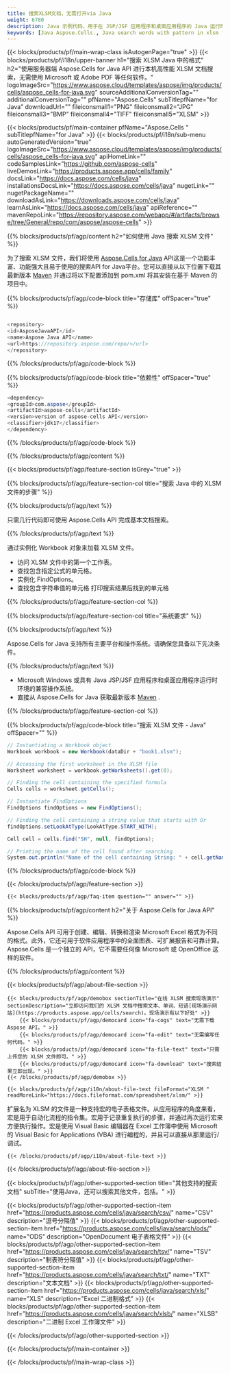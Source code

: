 ```yaml
---
title: 搜索XLSM文档，无需打开via Java
weight: 6780
description: Java 示例代码，用于在 JSP/JSF 应用程序和桌面应用程序的 Java 运行时环境中搜索 XLSM 文件中具有模式的单词。
keywords: [Java Aspose.Cells., Java search words with pattern in xlsm file., Java find words with pattern in xlsm file., Java search string with pattern in xlsm file., Java find words with pattern in xlsm file., Java search words in xlsm file., Java find words in xlsm file., Java search string in xlsm file., Java find string in xlsm file]
---
```

{{< blocks/products/pf/main-wrap-class isAutogenPage="true" >}}
{{< blocks/products/pf/i18n/upper-banner h1="搜索 XLSM Java 中的格式" h2="使用服务器端 Aspose.Cells for Java API 进行本机高性能 XLSM 文档搜索，无需使用 Microsoft 或 Adobe PDF 等任何软件。" logoImageSrc="https://www.aspose.cloud/templates/aspose/img/products/cells/aspose_cells-for-java.svg" sourceAdditionalConversionTag="" additionalConversionTag="" pfName="Aspose.Cells" subTitlepfName="for Java" downloadUrl="" fileiconsmall1="PNG" fileiconsmall2="JPG" fileiconsmall3="BMP" fileiconsmall4="TIFF" fileiconsmall5="XLSM" >}}

{{< blocks/products/pf/main-container pfName="Aspose.Cells " subTitlepfName="for Java" >}}
{{< blocks/products/pf/i18n/sub-menu autoGeneratedVersion="true" logoImageSrc="https://www.aspose.cloud/templates/aspose/img/products/cells/aspose_cells-for-java.svg" apiHomeLink="" codeSamplesLink="https://github.com/aspose-cells" liveDemosLink="https://products.aspose.app/cells/family" docsLink="https://docs.aspose.com/cells/java" installationsDocsLink="https://docs.aspose.com/cells/java" nugetLink="" nugetPackageName="" downloadAsLink="https://downloads.aspose.com/cells/java" learnAsLink="https://docs.aspose.com/cells/java" apiReference="" mavenRepoLink="https://repository.aspose.com/webapp/#/artifacts/browse/tree/General/repo/com/aspose/aspose-cells" >}}

{{% blocks/products/pf/agp/content h2="如何使用 Java 搜索 XLSM 文件" %}}

为了搜索 XLSM 文件，我们将使用
 [Aspose.Cells for Java](https://products.aspose.com/cells/java) 
 API这是一个功能丰富、功能强大且易于使用的搜索API for Java平台。您可以直接从以下位置下载其最新版本
 [Maven](https://repository.aspose.com/webapp/#/artifacts/browse/tree/General/repo/com/aspose/aspose-cells) 
并通过将以下配置添加到 pom.xml 将其安装在基于 Maven 的项目中。

{{% blocks/products/pf/agp/code-block title="存储库" offSpacer="true" %}}

```cs

<repository>
<id>AsposeJavaAPI</id>
<name>Aspose Java API</name>
<url>https://repository.aspose.com/repo/</url>
</repository>

```

{{% /blocks/products/pf/agp/code-block %}}

{{% blocks/products/pf/agp/code-block title="依赖性" offSpacer="true" %}}

```cs
<dependency>
<groupId>com.aspose</groupId>
<artifactId>aspose-cells</artifactId>
<version>version of aspose-cells API</version>
<classifier>jdk17</classifier>
</dependency>

```

{{% /blocks/products/pf/agp/code-block %}}

{{% /blocks/products/pf/agp/content %}}

{{< blocks/products/pf/agp/feature-section isGrey="true" >}}

{{% blocks/products/pf/agp/feature-section-col title="搜索 Java 中的 XLSM 文件的步骤" %}}

{{% blocks/products/pf/agp/text %}}

只需几行代码即可使用 Aspose.Cells API 完成基本文档搜索。

{{% /blocks/products/pf/agp/text %}}

通过实例化 Workbook 对象来加载 XLSM 文件。
+ 访问 XLSM 文件中的第一个工作表。
+ 查找包含指定公式的单元格。
+ 实例化 FindOptions。
+ 查找包含字符串值的单元格
打印搜索结果后找到的单元格

{{% /blocks/products/pf/agp/feature-section-col %}}

{{% blocks/products/pf/agp/feature-section-col title="系统要求" %}}

{{% blocks/products/pf/agp/text %}}

Aspose.Cells for Java 支持所有主要平台和操作系统。请确保您具备以下先决条件。

{{% /blocks/products/pf/agp/text %}}

-  Microsoft Windows 或具有 Java JSP/JSF 应用程序和桌面应用程序运行时环境的兼容操作系统。
- 直接从 Aspose.Cells for Java 获取最新版本
 [Maven](https://repository.aspose.com/webapp/#/artifacts/browse/tree/General/repo/com/aspose/aspose-cells)  .

{{% /blocks/products/pf/agp/feature-section-col %}}

{{% blocks/products/pf/agp/code-block title="搜索 XLSM 文件 - Java" offSpacer="" %}}

```cs
// Instantiating a Workbook object
Workbook workbook = new Workbook(dataDir + "book1.xlsm");

// Accessing the first worksheet in the XLSM file
Worksheet worksheet = workbook.getWorksheets().get(0);

// Finding the cell containing the specified formula
Cells cells = worksheet.getCells();

// Instantiate FindOptions
FindOptions findOptions = new FindOptions();

// Finding the cell containing a string value that starts with Or
findOptions.setLookAtType(LookAtType.START_WITH);

Cell cell = cells.find("SH", null, findOptions);

// Printing the name of the cell found after searching 
System.out.println("Name of the cell containing String: " + cell.getName());  

```

{{% /blocks/products/pf/agp/code-block %}}

{{< /blocks/products/pf/agp/feature-section >}}

    {{< blocks/products/pf/agp/faq-item question="" answer="" >}}
 

<!-- aboutfile Starts -->

{{% blocks/products/pf/agp/content h2="关于 Aspose.Cells for Java API" %}}

 Aspose.Cells API 可用于创建、编辑、转换和渲染 Microsoft Excel 格式为不同的格式。此外，它还可用于软件应用程序中的全面图表、可扩展报告和可靠计算。 Aspose.Cells 是一个独立的 API，它不需要任何像 Microsoft 或 OpenOffice 这样的软件。



{{% /blocks/products/pf/agp/content %}}

{{< blocks/products/pf/agp/about-file-section >}}

    {{< blocks/products/pf/agp/demobox sectionTitle="在线 XLSM 搜索现场演示" sectionDescription="立即访问我们的 XLSM 文档中搜索文本、单词、短语[现场演示网站](https://products.aspose.app/cells/search)。现场演示有以下好处" >}}
        {{< blocks/products/pf/agp/democard icon="fa-cogs" text="无需下载Aspose API。" >}}
        {{< blocks/products/pf/agp/democard icon="fa-edit" text="无需编写任何代码。" >}}
        {{< blocks/products/pf/agp/democard icon="fa-file-text" text="只需上传您的 XLSM 文件即可。" >}}
        {{< blocks/products/pf/agp/democard icon="fa-download" text="搜索结果立即出现。" >}}
    {{< /blocks/products/pf/agp/demobox >}}

    {{< blocks/products/pf/agp/i18n/about-file-text fileFormat="XLSM " readMoreLink="https://docs.fileformat.com/spreadsheet/xlsm/" >}}
扩展名为 XLSM 的文件是一种支持宏的电子表格文件。从应用程序的角度来看，宏是用于自动化流程的指令集。宏用于记录重复执行的步骤，并通过再次运行宏来方便执行操作。宏是使用 Visual Basic 编辑器在 Excel 工作簿中使用 Microsoft 的 Visual Basic for Applications (VBA) 进行编程的，并且可以直接从那里运行/调试。

    {{< /blocks/products/pf/agp/i18n/about-file-text >}}

{{< /blocks/products/pf/agp/about-file-section >}}

<!-- aboutfile Ends -->

{{< blocks/products/pf/agp/other-supported-section title="其他支持的搜索文档" subTitle="使用Java，还可以搜索其他文件，包括。" >}}

{{< blocks/products/pf/agp/other-supported-section-item href="https://products.aspose.com/cells/java/search/csv/" name="CSV" description="逗号分隔值" >}}
{{< blocks/products/pf/agp/other-supported-section-item href="https://products.aspose.com/cells/java/search/ods/" name="ODS" description="OpenDocument 电子表格文件" >}}
{{< blocks/products/pf/agp/other-supported-section-item href="https://products.aspose.com/cells/java/search/tsv/" name="TSV" description="制表符分隔值" >}}
{{< blocks/products/pf/agp/other-supported-section-item href="https://products.aspose.com/cells/java/search/txt/" name="TXT" description="文本文档" >}}
{{< blocks/products/pf/agp/other-supported-section-item href="https://products.aspose.com/cells/java/search/xls/" name="XLS" description="Excel 二进制格式" >}}
{{< blocks/products/pf/agp/other-supported-section-item href="https://products.aspose.com/cells/java/search/xlsb/" name="XLSB" description="二进制 Excel 工作簿文件" >}}

{{< /blocks/products/pf/agp/other-supported-section >}}

{{< /blocks/products/pf/main-container >}}
    
{{< /blocks/products/pf/main-wrap-class >}}
